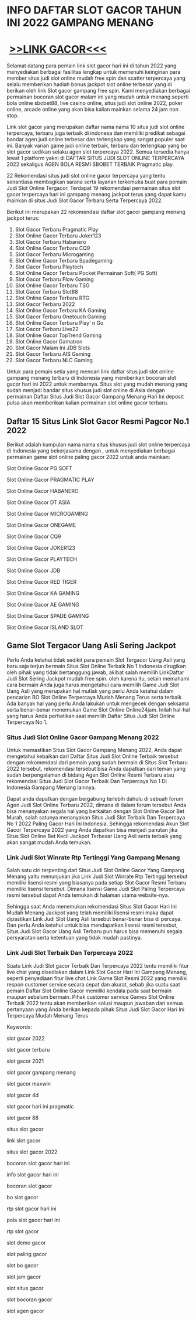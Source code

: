 INFO DAFTAR SLOT GACOR TAHUN INI 2022 GAMPANG MENANG
====================================================

 [>>LINK GACOR<<<](https://bit.ly/gacor-gacor)
==============================================

Selamat datang para pemain link slot gacor hari ini di tahun 2022 yang menyediakan berbagai fasilitas lengkap untuk memenuhi keinginan para member situs judi slot online mudah free spin dan scatter terpercaya yang selalu memberikan hadiah bonus jackpot slot online terbesar yang di berikan oleh link Slot gacor gampang free spin. Kami menyediakan berbagai permainan bocoran slot gacor malam ini yang mudah untuk menang seperti bola online sbobet88, live casino online, situs judi slot online 2022, poker online, arcade online yang akan bisa kalian mainkan selama 24 jam non stop.

Link slot gacor yang merupakan daftar nama nama 10 situs judi slot online terpercaya, terbaru juga terbaik di indonesa dan memiliki predikat sebagai bandar agen judi online terbesar dan terlengkap yang sangat populer saat ini. Banyak varian game judi online terbaik, terbaru dan terlengkap yang bo slot gacor sedikan selaku agen slot terpercaya 2022. Semua tersedia hanya lewat 1 platform yakni di DAFTAR SITUS JUDI SLOT ONLINE TERPERCAYA 2022 sekaligus AGEN BOLA RESMI SBOBET TERBAIK Pragmatic play.

22 Rekomendasi situs judi slot online gacor terpercaya yang tentu senantiasa membagikan sarana serta layanan terkemuka buat para pemain Judi Slot Online Tergacor. Terdapat 19 rekomendasi permainan situs slot gacor terpercaya hari ini gampang menang jackpot terus yang dapat kamu mainkan di situs Judi Slot Gacor Terbaru Serta Terpercaya 2022.

Berikut ini merupakan 22 rekomendasi daftar slot gacor gampang menang jackpot terus:

1.  Slot Gacor Terbaru Pragmatic Play
2.  Slot Online Gacor Terbaru Joker123
3.  Slot Gacor Terbaru Habanero
4.  Slot Online Gacor Terbaru CQ9
5.  Slot Gacor Terbaru Microgaming
6.  Slot Online Gacor Terbaru Spadegaming
7.  Slot Gacor Terbaru Playtech
8.  Slot Online Gacor Terbaru Pocket Permainan Soft( PG Soft)
9.  Slot Gacor Terbaru Flow Gaming
10.  Slot Online Gacor Terbaru TSG
11.  Slot Gacor Terbaru Slot88
12.  Slot Online Gacor Terbaru RTG
13.  Slot Gacor Terbaru 2022
14.  Slot Online Gacor Terbaru KA Gaming
15.  Slot Gacor Terbaru Onetouch Gaming
16.  Slot Online Gacor Terbaru Play’ n Go
17.  Slot Gacor Terbaru Live22
18.  Slot Online Gacor TopTrend Gaming
19.  Slot Online Gacor Gamatron
20.  Slot Gacor Malam Ini JDB Slots
21.  Slot Gacor Terbaru AIS Gaming
22.  Slot Gacor Terbaru NLC Gaming

Untuk para pemain setia yang mencari link daftar situs judi slot online gampang menang terbaru di Indonesia yang memberikan bocoran slot gacor hari ini 2022 untuk membernya. Situs slot yang mudah menang yang sudah menjadi bandar situs khusus judi slot online di Asia dengan permainan Daftar Situs Judi Slot Gacor Gampang Menang Hari Ini deposit pulsa akan memberikan kalian permainan slot online gacor terbaru.

Daftar 15 Situs Link Slot Gacor Resmi Pagcor No.1 2022
------------------------------------------------------

Berikut adalah kumpulan nama nama situs khusus judi slot online terpercaya di Indonesia yang bekerjasama dengan , untuk menyediakan berbagai permainan game slot online paling gacor 2022 untuk anda mainkan:

Slot Online Gacor PG SOFT

Slot Online Gacor PRAGMATIC PLAY

Slot Online Gacor HABANERO

Slot Online Gacor DT ASIA

Slot Online Gacor MICROGAMING

Slot Online Gacor ONEGAME

Slot Online Gacor CQ9

Slot Online Gacor JOKER123

Slot Online Gacor PLAYTECH

Slot Online Gacor JDB

Slot Online Gacor RED TIGER

Slot Online Gacor KA GAMING

Slot Online Gacor AE GAMING

Slot Online Gacor SPADE GAMING

Slot Online Gacor ISLAND SLOT

Game Slot Tergacor Uang Asli Sering Jackpot
-------------------------------------------

Perlu Anda ketahui tidak sedikit para pemain Slot Tergacor Uang Asli yang baru saja terjun bermain Situs Slot Online Terbaik No 1 Indonesia dirugikan oleh pihak yang tidak bertanggung jawab, akibat salah memilih LinkDaftar Judi Slot Sering Jackpot mudah free spin. oleh karena itu, selain memahami cara bermain Anda juga harus mengetahui cara memilih Game Judi Slot Uang Asli yang merupakan hal mutlak yang perlu Anda ketahui dalam pencarian BO Slot Online Terpercaya Mudah Menang Terus serta terbaik. Ada banyak hal yang perlu Anda lakukan untuk mengecek dengan seksama serta benar-benar menemukan Game Slot Online Online24jam. Inilah hal-hal yang harus Anda perhatikan saat memilih Daftar Situs Judi Slot Online Terpercaya No 1.

### Situs Judi Slot Online Gacor Gampang Menang 2022

Untuk memastikan Situs Slot Gacor Gampang Menang 2022, Anda dapat mengetahui kebaikan dari Daftar Situs Judi Slot Online Terbaik tersebut dengan rekomendasi dari pemain yang sudah bermain di Situs Slot Terbaru 2022 tersebut, rekomendasi tersebut bisa Anda dapatkan dari teman yang sudah berpengalaman di bidang Agen Slot Online Resmi Terbaru atau rekomendasi Situs Judi Slot Gacor Terbaik Dan Terpercaya No 1 Di Indonesia Gampang Menang lainnya.

Dapat anda dapatkan dengan bergabung terlebih dahulu di sebuah forum Agen Judi Slot Online Terbaru 2022, dimana di dalam forum tersebut Anda bisa menanyakan segala hal yang berkaitan dengan Slot Online Gacor Bet Murah, salah satunya menanyakan Situs Judi Slot Terbaik Dan Terpercaya No 1 2022 Paling Gacor Hari Ini Indonesia. Sehingga rekomendasi Akun Slot Gacor Terpercaya 2022 yang Anda dapatkan bisa menjadi panutan jika Situs Slot Online Bet Kecil Jackpot Terbesar Uang Asli serta terbaik yang akan sangat mudah Anda temukan.

### Link Judi Slot Winrate Rtp Tertinggi Yang Gampang Menang

Salah satu ciri terpenting dari Situs Judi Slot Online Gacor Yang Gampang Menang yaitu menunjukan jika Link Judi Slot Winrate Rtp Tertinggi tersebut memiliki lisensi resmi yang biasanya pada setiap Slot Gacor Resmi Terbaru memiliki lisensi tersebut. Dimana lisensi Game Judi Slot Paling Terpercaya resmi tersebut dapat Anda temukan di halaman utama website-nya.

Sehingga saat Anda menemukan rekomendasi Situs Slot Gacor Hari Ini Mudah Menang Jackpot yang telah memiliki lisensi resmi maka dapat dipastikan Link Judi Slot Uang Asli tersebut benar-benar bisa di percaya. Dan perlu Anda ketahui untuk bisa mendapatkan lisensi resmi tersebut, Situs Judi Slot Gacor Uang Asli Terbaru pun harus bisa memenuhi segala persyaratan serta ketentuan yang tidak mudah pastinya.

### Link Judi Slot Terbaik Dan Terpercaya 2022

Suatu Link Judi Slot gacor Terbaik Dan Terpercaya 2022 tentu memiliki fitur live chat yang disediakan dalam Link Slot Gacor Hari Ini Gampang Menang, seperti penyediaan fitur live chat Link Game Slot Resmi 2022 yang memiliki respon customer service secara cepat dan akurat, sebab jika suatu saat pemain Daftar Slot Online Gacor memiliki kendala pada saat bermain maupun sebelum bermain. Pihak customer service Games Slot Online Terbaik 2022 tentu akan memberikan solusi maupun jawaban dari semua pertanyaan yang Anda berikan kepada pihak Situs Judi Slot Gacor Hari Ini Terpercaya Mudah Menang Terus

Keywords:

slot gacor 2022

slot gacor terbaru

slot gacor 2021

slot gacor gampang menang

slot gacor maxwin

slot gacor 4d

slot gacor hari ini pragmatic

slot gacor 88

situs slot gacor

link slot gacor

situs slot gacor 2022

bocoran slot gacor hari ini

info slot gacor hari ini

bocoran slot gacor

bo slot gacor

rtp slot gacor hari ini

pola slot gacor hari ini

rtp slot gacor

slot demo gacor

slot paling gacor

slot bo gacor

slot jam gacor

slot situs gacor

slot bocoran gacor

slot agen gacor
